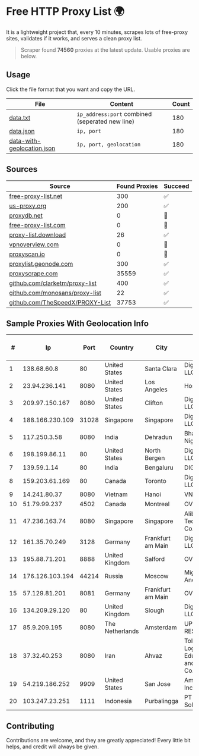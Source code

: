 
# Free HTTP Proxy List 🌍

It is a lightweight project that, every 10 minutes, scrapes lots of free-proxy sites, validates if it works, and serves a clean proxy list.


> Scraper found **74560** proxies at the latest update. Usable proxies are below.

## Usage

Click the file format that you want and copy the URL.


|File|Content|Count|
|----|-------|-----|
|[data.txt](https://raw.githubusercontent.com/themiralay/Proxy-List-World/master/data.txt)|`ip_address:port` combined (seperated new line)|180|
|[data.json](https://raw.githubusercontent.com/themiralay/Proxy-List-World/master/data.json)|`ip, port`|180|
|[data-with-geolocation.json](https://raw.githubusercontent.com/themiralay/Proxy-List-World/master/data-with-geolocation.json)|`ip, port, geolocation`|180|

## Sources

|Source|Found Proxies|Succeed|
|------|-------------|-------|
|[free-proxy-list.net](https://free-proxy-list.net)|300|✅|
|[us-proxy.org](https://www.us-proxy.org)|200|✅|
|[proxydb.net](http://proxydb.net)|0|🚫|
|[free-proxy-list.com](https://free-proxy-list.com/?page=&port=&type%5B%5D=http&type%5B%5D=https&up_time=0&search=Search)|0|🚫|
|[proxy-list.download](https://www.proxy-list.download/HTTP)|26|✅|
|[vpnoverview.com](https://vpnoverview.com/privacy/anonymous-browsing/free-proxy-servers)|0|🚫|
|[proxyscan.io](https://www.proxyscan.io)|0|🚫|
|[proxylist.geonode.com](https://proxylist.geonode.com/api/proxy-list?limit=300&page=1&sort_by=lastChecked&sort_type=desc&protocols=http,https)|300|✅|
|[proxyscrape.com](https://api.proxyscrape.com/v2/?request=displayproxies&protocol=http&timeout=10000&country=all&ssl=all&anonymity=all)|35559|✅|
|[github.com/clarketm/proxy-list](https://raw.githubusercontent.com/clarketm/proxy-list/master/proxy-list-raw.txt)|400|✅|
|[github.com/monosans/proxy-list](https://raw.githubusercontent.com/monosans/proxy-list/main/proxies/http.txt)|22|✅|
|[github.com/TheSpeedX/PROXY-List](https://raw.githubusercontent.com/TheSpeedX/PROXY-List/master/http.txt)|37753|✅|


## Sample Proxies With Geolocation Info

|#|Ip|Port|Country|City|Internet Service Provider|
|-|--|----|-------|----|-------------------------|
|1|138.68.60.8|80|United States|Santa Clara|DigitalOcean, LLC|
|2|23.94.236.141|8080|United States|Los Angeles|HostPapa|
|3|209.97.150.167|8080|United States|Clifton|DigitalOcean, LLC|
|4|188.166.230.109|31028|Singapore|Singapore|DigitalOcean, LLC|
|5|117.250.3.58|8080|India|Dehradun|Bharat Sanchar Nigam Ltd|
|6|198.199.86.11|80|United States|North Bergen|DigitalOcean, LLC|
|7|139.59.1.14|80|India|Bengaluru|DIGITALOCEAN|
|8|159.203.61.169|80|Canada|Toronto|DigitalOcean, LLC|
|9|14.241.80.37|8080|Vietnam|Hanoi|VNPT|
|10|51.79.99.237|4502|Canada|Montreal|OVH SAS|
|11|47.236.163.74|8080|Singapore|Singapore|Alibaba (US) Technology Co., Ltd.|
|12|161.35.70.249|3128|Germany|Frankfurt am Main|DigitalOcean, LLC|
|13|195.88.71.201|8888|United Kingdom|Salford|OVH SAS|
|14|176.126.103.194|44214|Russia|Moscow|Miglovets Egor Andreevich|
|15|57.129.81.201|8081|Germany|Frankfurt am Main|OVH SAS|
|16|134.209.29.120|80|United Kingdom|Slough|DigitalOcean, LLC|
|17|85.9.209.195|8080|The Netherlands|Amsterdam|UPCLOUD-RESERVE|
|18|37.32.40.253|8080|Iran|Ahvaz|Toloe Rayaneh Loghman Educational and Cultural Co.|
|19|54.219.186.252|9909|United States|San Jose|Amazon.com, Inc.|
|20|103.247.23.251|1111|Indonesia|Purbalingga|PT wifian Solution|



## Contributing

Contributions are welcome, and they are greatly appreciated! Every
little bit helps, and credit will always be given.

